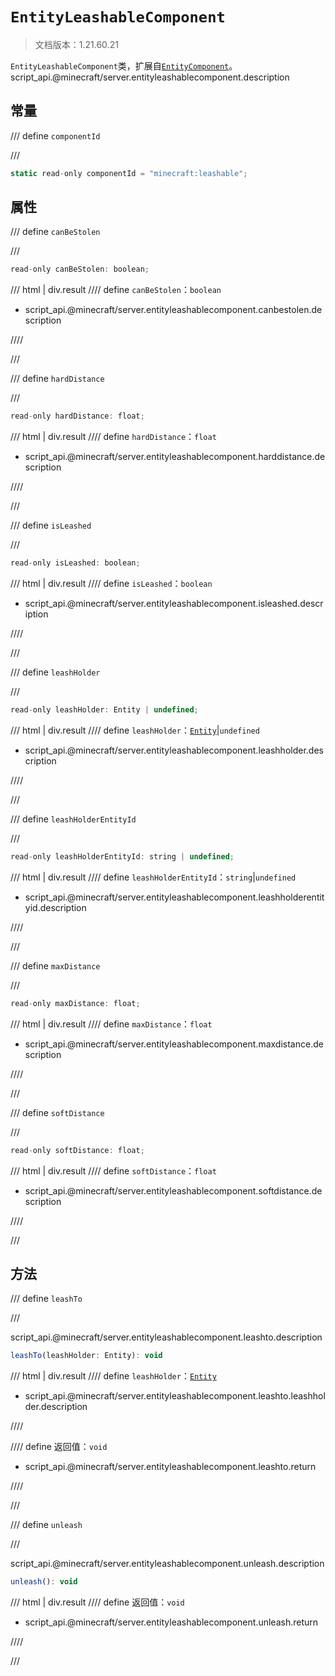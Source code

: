 # `EntityLeashableComponent`

> 文档版本：1.21.60.21

`EntityLeashableComponent`类，扩展自[`EntityComponent`](./entitycomponent.md)。script_api.@minecraft/server.entityleashablecomponent.description

## 常量

/// define
`componentId`


///

```js
static read-only componentId = "minecraft:leashable";
```


## 属性

/// define
`canBeStolen`


///

```js
read-only canBeStolen: boolean;
```

/// html | div.result
//// define
`canBeStolen`：`boolean`

- script_api.@minecraft/server.entityleashablecomponent.canbestolen.description


////

///


/// define
`hardDistance`


///

```js
read-only hardDistance: float;
```

/// html | div.result
//// define
`hardDistance`：`float`

- script_api.@minecraft/server.entityleashablecomponent.harddistance.description


////

///


/// define
`isLeashed`


///

```js
read-only isLeashed: boolean;
```

/// html | div.result
//// define
`isLeashed`：`boolean`

- script_api.@minecraft/server.entityleashablecomponent.isleashed.description


////

///


/// define
`leashHolder`


///

```js
read-only leashHolder: Entity | undefined;
```

/// html | div.result
//// define
`leashHolder`：[`Entity`](./entity.md)|`undefined`

- script_api.@minecraft/server.entityleashablecomponent.leashholder.description


////

///


/// define
`leashHolderEntityId`


///

```js
read-only leashHolderEntityId: string | undefined;
```

/// html | div.result
//// define
`leashHolderEntityId`：`string`|`undefined`

- script_api.@minecraft/server.entityleashablecomponent.leashholderentityid.description


////

///


/// define
`maxDistance`


///

```js
read-only maxDistance: float;
```

/// html | div.result
//// define
`maxDistance`：`float`

- script_api.@minecraft/server.entityleashablecomponent.maxdistance.description


////

///


/// define
`softDistance`


///

```js
read-only softDistance: float;
```

/// html | div.result
//// define
`softDistance`：`float`

- script_api.@minecraft/server.entityleashablecomponent.softdistance.description


////

///


## 方法

/// define
`leashTo`


///

script_api.@minecraft/server.entityleashablecomponent.leashto.description

```js
leashTo(leashHolder: Entity): void
```

/// html | div.result
//// define
`leashHolder`：[`Entity`](./entity.md)

- script_api.@minecraft/server.entityleashablecomponent.leashto.leashholder.description


////

//// define
返回值：`void`

- script_api.@minecraft/server.entityleashablecomponent.leashto.return


////

///


/// define
`unleash`


///

script_api.@minecraft/server.entityleashablecomponent.unleash.description

```js
unleash(): void
```

/// html | div.result
//// define
返回值：`void`

- script_api.@minecraft/server.entityleashablecomponent.unleash.return


////

///

